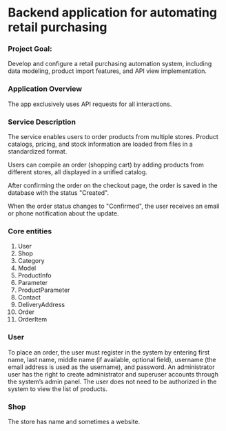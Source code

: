 # Backend application for automating retail purchasing 

### Project Goal:  
Develop and configure a retail purchasing automation system, including data modeling, product import features, and API view implementation.

### Application Overview
The app exclusively uses API requests for all interactions.
  
### Service Description  
The service enables users to order products from multiple stores. Product catalogs, pricing, and stock information are loaded from files in a standardized format.

Users can compile an order (shopping cart) by adding products from different stores, all displayed in a unified catalog. 

After confirming the order on the checkout page, the order is saved in the database with the status "Created".

When the order status changes to "Confirmed", the user receives an email or phone notification about the update.   
  
### Core entities  
1. User 
2. Shop
3. Category
4. Model
5. ProductInfo
6. Parameter
7. ProductParameter
8. Contact
9. DeliveryAddress
10. Order
11. OrderItem

### User 
To place an order, the user must register in the system by entering first name, last name, 
middle name (if available, optional field), username (the email address is used as the username), and password. 
An administrator user has the right to create administrator and superuser accounts through the system’s admin panel.
The user does not need to be authorized in the system to view the list of products.

### Shop 
The store has name and sometimes a website.

